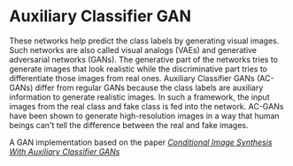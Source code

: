 # Auxiliary Classifier GAN
 These networks help predict the class labels by generating visual images. Such networks are also called visual analogs (VAEs) and generative adversarial networks (GANs). The generative part of the networks tries to generate images that look realistic while the discriminative part tries to differentiate those images from real ones. Auxiliary Classifier GANs (AC-GANs) differ from regular GANs because the class labels are auxiliary information to generate realistic images. In such a framework, the input images from the real class and fake class is fed into the network. AC-GANs have been shown to generate high-resolution images in a way that human beings can't tell the difference between the real and fake images.

A GAN implementation based on the paper [*Conditional Image Synthesis With Auxiliary Classifier GANs*](https://arxiv.org/abs/1610.09585)

